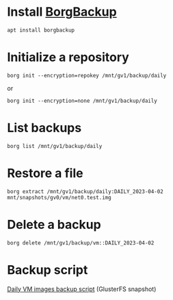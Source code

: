 # Install [BorgBackup](https://www.borgbackup.org/)

```
apt install borgbackup
```

# Initialize a repository

```
borg init --encryption=repokey /mnt/gv1/backup/daily
```

or

```
borg init --encryption=none /mnt/gv1/backup/daily
```

# List backups

```
borg list /mnt/gv1/backup/daily
```

# Restore a file

```
borg extract /mnt/gv1/backup/daily:DAILY_2023-04-02 mnt/snapshots/gv0/vm/net0.test.img
```

# Delete a backup

```
borg delete /mnt/gv1/backup/vm::DAILY_2023-04-02
```

# Backup script

[Daily VM images backup script](https://github.com/aprilsoftware/personal-cloud/blob/main/debian/bullseye/borgbackup/daily.backup.sh) (GlusterFS snapshot)

